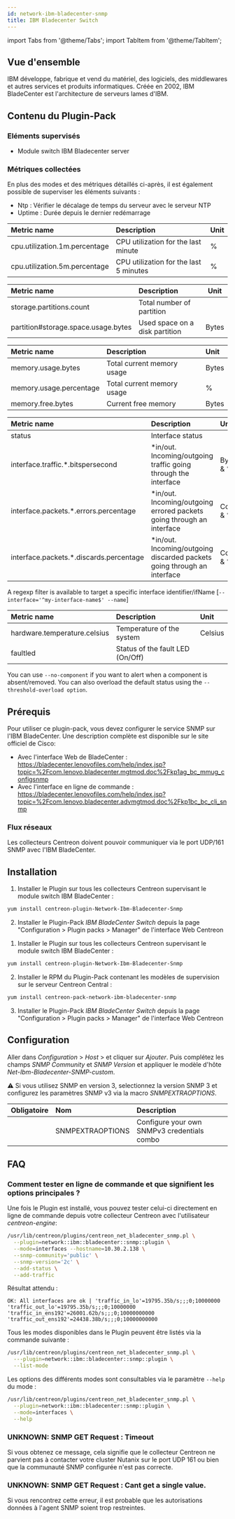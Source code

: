```yaml
---
id: network-ibm-bladecenter-snmp
title: IBM Bladecenter Switch
---
```

import Tabs from '@theme/Tabs';
import TabItem from '@theme/TabItem';


## Vue d'ensemble

IBM développe, fabrique et vend du matériel, des logiciels, des middlewares et
autres services et produits informatiques. Créée en 2002, IBM BladeCenter est
l'architecture de serveurs lames d'IBM.

## Contenu du Plugin-Pack

### Eléments supervisés

* Module switch IBM Bladecenter server

### Métriques collectées 

En plus des modes et des métriques détaillés ci-après, il est également possible
de superviser les éléments suivants :

* Ntp : Vérifier le décalage de temps du serveur avec le serveur NTP
* Uptime : Durée depuis le dernier redémarrage

<Tabs groupId="sync">
<TabItem value="Cpu" label="Cpu">

| Metric name                    | Description                              | Unit   |
| :----------------------------- | :--------------------------------------- | :------|
| cpu.utilization.1m.percentage  | CPU utilization for the last minute      | %      |
| cpu.utilization.5m.percentage  | CPU utilization for the last 5 minutes   | %      |

</TabItem>
<TabItem value="Storage" label="Storage">

| Metric name                         | Description                    | Unit   |
| :---------------------------------- | :----------------------------- |------- |
| storage.partitions.count            | Total number of partition      |        |
| partition#storage.space.usage.bytes | Used space on a disk partition | Bytes  |

</TabItem>
<TabItem value="MemoryUsage" label="MemoryUsage">

| Metric name             | Description                 | Unit   |
| :---------------------- | :---------------------------| :----- |
| memory.usage.bytes      | Total current memory usage  | Bytes  |
| memory.usage.percentage | Total current memory usage  |  %     |
| memory.free.bytes       | Current free memory         | Bytes  |

</TabItem>
<TabItem value="Traffic" label="Traffic">

| Metric name                              | Description                                                               | Unit        |
| :--------------------------------------- | :------------------------------------------------------------------------ | :---------- |
| status                                   | Interface status                                                          |             |
| interface.traffic.\*.bitspersecond       | \*in/out. Incoming/outgoing traffic going through the interface           | Bytes/s & % |
| interface.packets.\*.errors.percentage   | \*in/out. Incoming/outgoing errored packets going through an interface    | Count & %   |
| interface.packets.\*.discards.percentage | \*in/out. Incoming/outgoing discarded packets going through an interface  | Count & %   |

A regexp filter is available to target a specific interface identifier/ifName [```--interface='^my-interface-name$' --name```] 

</TabItem>
<TabItem value="Environment" label="Environment">

| Metric name                   | Description                      | Unit     |               
| :---------------------------- | :------------------------------- | :--------|
| hardware.temperature.celsius  | Temperature of the system        | Celsius  |
| faultled                      | Status of the fault LED (On/Off) |          |

You can use ```--no-component``` if you want to alert when a component is 
absent/removed. You can also overload the default status using the 
```--threshold-overload option```. 

</TabItem>
</Tabs>

## Prérequis

Pour utiliser ce plugin-pack, vous devez configurer le service SNMP sur l'IBM 
BladeCenter. Une description complète est disponible sur le site officiel de Cisco:

* Avec l'interface Web de BladeCenter : https://bladecenter.lenovofiles.com/help/index.jsp?topic=%2Fcom.lenovo.bladecenter.mgtmod.doc%2Fkp1ag_bc_mmug_configsnmp
* Avec l'interface en ligne de commande : https://bladecenter.lenovofiles.com/help/index.jsp?topic=%2Fcom.lenovo.bladecenter.advmgtmod.doc%2Fkp1bc_bc_cli_snmp

### Flux réseaux

Les collecteurs Centreon doivent pouvoir communiquer via le port UDP/161 SNMP
avec l'IBM BladeCenter.

## Installation

<Tabs groupId="sync">
<TabItem value="Online IMP Licence & IT100 Editions" label="Online IMP Licence & IT100 Editions">

1. Installer le Plugin sur tous les collecteurs Centreon supervisant le module switch IBM BladeCenter :

```bash
yum install centreon-plugin-Network-Ibm-Bladecenter-Snmp
```

2. Installer le Plugin-Pack *IBM BladeCenter Switch* depuis la page "Configuration > Plugin packs > Manager" de l'interface Web Centreon

</TabItem>
<TabItem value="Offline IMP License" label="Offline IMP License">

1. Installer le Plugin sur tous les collecteurs Centreon supervisant le module switch IBM BladeCenter :

```bash
yum install centreon-plugin-Network-Ibm-Bladecenter-Snmp
```

2. Installer le RPM du Plugin-Pack contenant les modèles de supervision sur le serveur Centreon Central :

```bash
yum install centreon-pack-network-ibm-bladecenter-snmp
```

3. Installer le Plugin-Pack *IBM BladeCenter Switch* depuis la page "Configuration > Plugin packs > Manager" de l'interface Web Centreon

</TabItem>
</Tabs>

## Configuration

Aller dans *Configuration* > *Host* > et cliquer sur *Ajouter*. Puis complétez
les champs *SNMP Community* et *SNMP Version* et appliquer le modèle d'hôte 
*Net-Ibm-Bladecenter-SNMP-custom*.

:warning: Si vous utilisez SNMP en version 3, selectionnez la version SNMP 3 et
configurez les paramètres SNMP v3 via la macro *SNMPEXTRAOPTIONS*.

| Obligatoire   | Nom              | Description                                    |
| :------------ | :--------------- | :--------------------------------------------- |
|               | SNMPEXTRAOPTIONS | Configure your own SNMPv3 credentials combo    |

## FAQ

### Comment tester en ligne de commande et que signifient les options principales ?

Une fois le Plugin est installé, vous pouvez tester celui-ci directement en
ligne de commande depuis votre collecteur Centreon avec l'utilisateur 
*centreon-engine*:
 
```bash
/usr/lib/centreon/plugins/centreon_net_bladecenter_snmp.pl \
  --plugin=network::ibm::bladecenter::snmp::plugin \
  --mode=interfaces --hostname=10.30.2.138 \
  --snmp-community='public' \
  --snmp-version='2c' \
  --add-status \
  --add-traffic
```

Résultat attendu :

```
OK: All interfaces are ok | 'traffic_in_lo'=19795.35b/s;;;0;10000000 'traffic_out_lo'=19795.35b/s;;;0;10000000 'traffic_in_ens192'=26001.62b/s;;;0;10000000000 'traffic_out_ens192'=24438.38b/s;;;0;10000000000
```

Tous les modes disponibles dans le Plugin peuvent être listés via la commande
suivante :

```bash
/usr/lib/centreon/plugins/centreon_net_bladecenter_snmp.pl \
  ---plugin=network::ibm::bladecenter::snmp::plugin \
  --list-mode
```

Les options des différents modes sont consultables via le paramètre ```--help```
du mode :  

```bash
/usr/lib/centreon/plugins/centreon_net_bladecenter_snmp.pl \
  --plugin=network::ibm::bladecenter::snmp::plugin \
  --mode=interfaces \
  --help
```

### UNKNOWN: SNMP GET Request : Timeout

Si vous obtenez ce message, cela signifie que le collecteur Centreon ne parvient
pas à contacter votre cluster Nutanix sur le port UDP 161 ou bien que la
communauté SNMP configurée n'est pas correcte.

### UNKNOWN: SNMP GET Request : Cant get a single value.

Si vous rencontrez cette erreur, il est probable que les autorisations données à
l'agent SNMP soient trop restreintes.